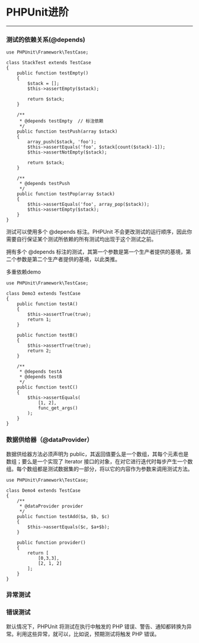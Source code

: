 ﻿# PHPUnit进阶


---

### 测试的依赖关系(@depends)

```
use PHPUnit\Framework\TestCase;

class StackTest extends TestCase
{
    public function testEmpty()
    {
        $stack = [];
        $this->assertEmpty($stack);

        return $stack;
    }

    /**
     * @depends testEmpty  // 标注依赖
     */
    public function testPush(array $stack)
    {
        array_push($stack, 'foo');
        $this->assertEquals('foo', $stack[count($stack)-1]);
        $this->assertNotEmpty($stack);

        return $stack;
    }

    /**
     * @depends testPush
     */
    public function testPop(array $stack)
    {
        $this->assertEquals('foo', array_pop($stack));
        $this->assertEmpty($stack);
    }
}
```

测试可以使用多个 @depends 标注。PHPUnit 不会更改测试的运行顺序，因此你需要自行保证某个测试所依赖的所有测试均出现于这个测试之前。

拥有多个 @depends 标注的测试，其第一个参数是第一个生产者提供的基境，第二个参数是第二个生产者提供的基境，以此类推。

多重依赖demo
```
use PHPUnit\Framework\TestCase;

class Demo3 extends TestCase
{
    public function testA()
    {
        $this->assertTrue(true);
        return 1;
    }

    public function testB()
    {
        $this->assertTrue(true);
        return 2;
    }

    /**
     * @depends testA
     * @depends testB
     */
    public function testC()
    {
        $this->assertEquals(
            [1, 2],
            func_get_args()
        );
    }
}
```


### 数据供给器（@dataProvider）

数据供给器方法必须声明为 public，其返回值要么是一个数组，其每个元素也是数组；要么是一个实现了 Iterator 接口的对象，在对它进行迭代时每步产生一个数组。每个数组都是测试数据集的一部分，将以它的内容作为参数来调用测试方法。

```
use PHPUnit\Framework\TestCase;

class Demo4 extends TestCase
{
    /**
     * @dataProvider provider
     */
    public function testAdd($a, $b, $c)
    {
        $this->assertEquals($c, $a+$b);
    }

    public function provider()
    {
        return [
            [0,3,3],
            [2, 1, 2]
        ];
    }
}
```


### 异常测试

### 错误测试

默认情况下，PHPUnit 将测试在执行中触发的 PHP 错误、警告、通知都转换为异常。利用这些异常，就可以，比如说，预期测试将触发 PHP 错误。






